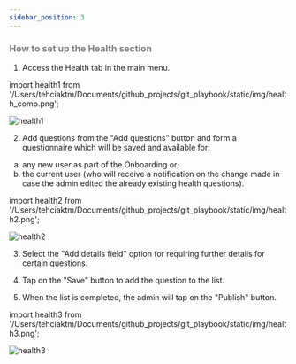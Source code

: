 ```yaml
---
sidebar_position: 3
---
```




### <font color="gray">How to set up the Health section</font>

1. Access the Health tab in the main menu.

import health1 from '/Users/tehciaktm/Documents/github_projects/git_playbook/static/img/health_comp.png';

<img src={health1} alt="health1" />

2. Add questions from the "Add questions" button and form a questionnaire which will be saved and available for:

<ol type="a">
    <li>any new user as part of the Onboarding or;</li>
    <li>the current user (who will receive a notification on the change made in case the admin edited the already existing health questions).</li>
</ol>



import health2 from '/Users/tehciaktm/Documents/github_projects/git_playbook/static/img/health2.png';

<img src={health2} alt="health2" />

3. Select the "Add details field" option for requiring further details for certain questions.

4. Tap on the "Save" button to add the question to the list.

5. When the list is completed, the admin will tap on the "Publish" button.

import health3 from '/Users/tehciaktm/Documents/github_projects/git_playbook/static/img/health3.png';

<img src={health3} alt="health3" />

